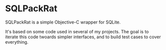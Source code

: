 # SQLPackRat

SQLPackRat is a simple Objective-C wrapper for SQLite.

It's based on some code used in several of my projects. The goal is to iterate this code twoards simpler interfaces, and to build test cases to cover everything.
